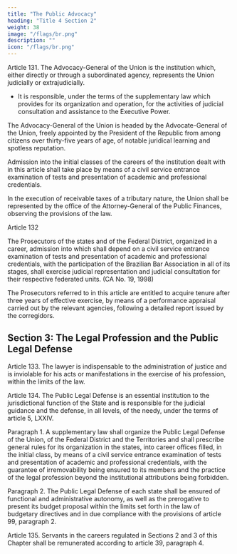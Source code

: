 ```yaml
---
title: "The Public Advocacy"
heading: "Title 4 Section 2"
weight: 38
image: "/flags/br.png"
description: ""
icon: "/flags/br.png"
---
```



Article 131.  The Advocacy-General of the Union is the institution which, either directly or through a subordinated agency, represents the Union judicially or extrajudicially.
- It is responsible, under the terms of the supplementary law which provides for its organization and operation, for the activities of judicial consultation and assistance to the Executive Power.

The Advocacy-General of the Union is headed by the Advocate-General of the Union, freely appointed by the President of the Republic from among citizens over thirty-five years of age, of notable juridical learning and spotless reputation.

Admission into the initial classes of the careers of the institution dealt with in this article shall take place by means of a civil service entrance examination of tests and presentation of academic and professional credentials.

In the execution of receivable taxes of a tributary nature, the Union shall be represented by the office of the Attorney-General of the Public Finances, observing the provisions of the law.

Article 132

The Prosecutors of the states and of the Federal District, organized in a career, admission into which shall depend on a civil service entrance examination of tests and presentation of academic and professional credentials, with the participation
of the Brazilian Bar Association in all of its stages, shall exercise judicial representation
and judicial consultation for their respective federated units. (CA No. 19, 1998)

The Prosecutors referred to in this article are entitled to acquire tenure after three years of effective exercise, by means of a performance appraisal carried out by the relevant agencies, following a detailed report issued by the corregidors.


## Section 3: The Legal Profession and the Public Legal Defense

Article 133. The lawyer is indispensable to the administration of justice and is inviolable for his acts or manifestations in the exercise of his profession, within the limits of the law.

Article 134. The Public Legal Defense is an essential institution to the jurisdictional function of the State and is responsible for the judicial guidance and the defense, in all levels, of the needy, under the terms of article 5, LXXIV.

Paragraph 1. A supplementary law shall organize the Public Legal Defense of the Union, of the Federal District and the Territories and shall prescribe general rules for its organization in the states, into career offices filled, in the initial class, by means of a civil service entrance examination of tests and presentation of academic and professional credentials, with the guarantee of irremovability being ensured to its members and the practice of the legal profession beyond the institutional attributions being forbidden.

Paragraph 2. The Public Legal Defense of each state shall be ensured of functional and administrative autonomy, as well as the prerogative to present its budget proposal within the limits set forth in the law of budgetary directives and in due compliance with the provisions of article 99, paragraph 2.

Article 135.  Servants in the careers regulated in Sections 2 and 3 of this Chapter shall be remunerated according to article 39, paragraph 4. 

